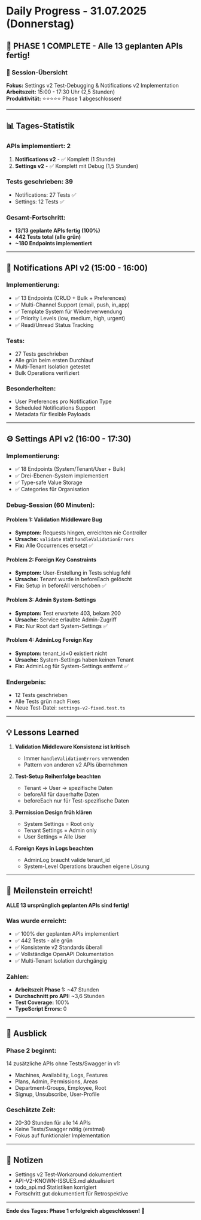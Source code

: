 # Daily Progress - 31.07.2025 (Donnerstag)

## 🎉 PHASE 1 COMPLETE - Alle 13 geplanten APIs fertig!

### 🎯 Session-Übersicht

**Fokus:** Settings v2 Test-Debugging & Notifications v2 Implementation  
**Arbeitszeit:** 15:00 - 17:30 Uhr (2,5 Stunden)  
**Produktivität:** ⭐⭐⭐⭐⭐ Phase 1 abgeschlossen!

---

## 📊 Tages-Statistik

### APIs implementiert: 2

1. **Notifications v2** - ✅ Komplett (1 Stunde)
2. **Settings v2** - ✅ Komplett mit Debug (1,5 Stunden)

### Tests geschrieben: 39

- Notifications: 27 Tests ✅
- Settings: 12 Tests ✅

### Gesamt-Fortschritt:

- **13/13 geplante APIs fertig (100%)**
- **442 Tests total (alle grün)**
- **~180 Endpoints implementiert**

---

## 🔔 Notifications API v2 (15:00 - 16:00)

### Implementierung:

- ✅ 13 Endpoints (CRUD + Bulk + Preferences)
- ✅ Multi-Channel Support (email, push, in_app)
- ✅ Template System für Wiederverwendung
- ✅ Priority Levels (low, medium, high, urgent)
- ✅ Read/Unread Status Tracking

### Tests:

- 27 Tests geschrieben
- Alle grün beim ersten Durchlauf
- Multi-Tenant Isolation getestet
- Bulk Operations verifiziert

### Besonderheiten:

- User Preferences pro Notification Type
- Scheduled Notifications Support
- Metadata für flexible Payloads

---

## ⚙️ Settings API v2 (16:00 - 17:30)

### Implementierung:

- ✅ 18 Endpoints (System/Tenant/User + Bulk)
- ✅ Drei-Ebenen-System implementiert
- ✅ Type-safe Value Storage
- ✅ Categories für Organisation

### Debug-Session (60 Minuten):

#### Problem 1: Validation Middleware Bug

- **Symptom:** Requests hingen, erreichten nie Controller
- **Ursache:** `validate` statt `handleValidationErrors`
- **Fix:** Alle Occurrences ersetzt ✅

#### Problem 2: Foreign Key Constraints

- **Symptom:** User-Erstellung in Tests schlug fehl
- **Ursache:** Tenant wurde in beforeEach gelöscht
- **Fix:** Setup in beforeAll verschoben ✅

#### Problem 3: Admin System-Settings

- **Symptom:** Test erwartete 403, bekam 200
- **Ursache:** Service erlaubte Admin-Zugriff
- **Fix:** Nur Root darf System-Settings ✅

#### Problem 4: AdminLog Foreign Key

- **Symptom:** tenant_id=0 existiert nicht
- **Ursache:** System-Settings haben keinen Tenant
- **Fix:** AdminLog für System-Settings entfernt ✅

### Endergebnis:

- 12 Tests geschrieben
- Alle Tests grün nach Fixes
- Neue Test-Datei: `settings-v2-fixed.test.ts`

---

## 💡 Lessons Learned

1. **Validation Middleware Konsistenz ist kritisch**
   - Immer `handleValidationErrors` verwenden
   - Pattern von anderen v2 APIs übernehmen

2. **Test-Setup Reihenfolge beachten**
   - Tenant → User → spezifische Daten
   - beforeAll für dauerhafte Daten
   - beforeEach nur für Test-spezifische Daten

3. **Permission Design früh klären**
   - System Settings = Root only
   - Tenant Settings = Admin only
   - User Settings = Alle User

4. **Foreign Keys in Logs beachten**
   - AdminLog braucht valide tenant_id
   - System-Level Operations brauchen eigene Lösung

---

## 🎉 Meilenstein erreicht!

**ALLE 13 ursprünglich geplanten APIs sind fertig!**

### Was wurde erreicht:

- ✅ 100% der geplanten APIs implementiert
- ✅ 442 Tests - alle grün
- ✅ Konsistente v2 Standards überall
- ✅ Vollständige OpenAPI Dokumentation
- ✅ Multi-Tenant Isolation durchgängig

### Zahlen:

- **Arbeitszeit Phase 1:** ~47 Stunden
- **Durchschnitt pro API:** ~3,6 Stunden
- **Test Coverage:** 100%
- **TypeScript Errors:** 0

---

## 🔮 Ausblick

### Phase 2 beginnt:

14 zusätzliche APIs ohne Tests/Swagger in v1:

- Machines, Availability, Logs, Features
- Plans, Admin, Permissions, Areas
- Department-Groups, Employee, Root
- Signup, Unsubscribe, User-Profile

### Geschätzte Zeit:

- 20-30 Stunden für alle 14 APIs
- Keine Tests/Swagger nötig (erstmal)
- Fokus auf funktionaler Implementation

---

## 📝 Notizen

- Settings v2 Test-Workaround dokumentiert
- API-V2-KNOWN-ISSUES.md aktualisiert
- todo_api.md Statistiken korrigiert
- Fortschritt gut dokumentiert für Retrospektive

---

**Ende des Tages: Phase 1 erfolgreich abgeschlossen! 🎊**
